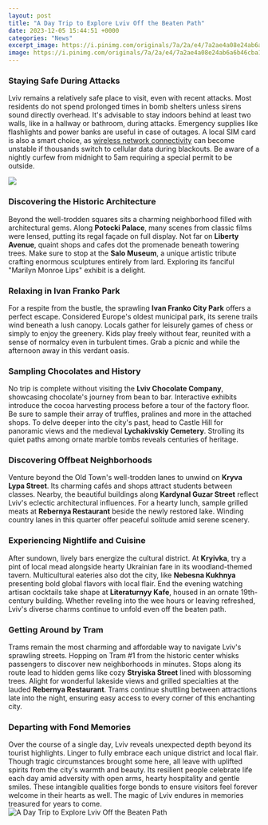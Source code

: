 ```yaml
---
layout: post
title: "A Day Trip to Explore Lviv Off the Beaten Path"
date: 2023-12-05 15:44:51 +0000
categories: "News"
excerpt_image: https://i.pinimg.com/originals/7a/2a/e4/7a2ae4a08e24ab6a6b46cba1f280b7c7.png
image: https://i.pinimg.com/originals/7a/2a/e4/7a2ae4a08e24ab6a6b46cba1f280b7c7.png
---
```


### Staying Safe During Attacks
Lviv remains a relatively safe place to visit, even with recent attacks. Most residents do not spend prolonged times in bomb shelters unless sirens sound directly overhead. It's advisable to stay indoors behind at least two walls, like in a hallway or bathroom, during attacks. Emergency supplies like flashlights and power banks are useful in case of outages. A local SIM card is also a smart choice, as [wireless network connectivity](https://northtimes.github.io/2024-01-05-u6b74-u53f2-u7684-u306a-u753a-u4e26-u307f-u3092-u4fdd-u3064/) can become unstable if thousands switch to cellular data during blackouts. Be aware of a nightly curfew from midnight to 5am requiring a special permit to be outside. 

![](https://i.pinimg.com/originals/78/0c/10/780c10c085ba012ce38a884ca875dfda.jpg)
### Discovering the Historic Architecture
Beyond the well-trodden squares sits a charming neighborhood filled with architectural gems. Along **Potocki Palace**, many scenes from classic films were lensed, putting its regal façade on full display. Not far on **Liberty Avenue**, quaint shops and cafes dot the promenade beneath towering trees. Make sure to stop at the **Salo Museum**, a unique artistic tribute crafting enormous sculptures entirely from lard. Exploring its fanciful "Marilyn Monroe Lips" exhibit is a delight.
### Relaxing in Ivan Franko Park
For a respite from the bustle, the sprawling **Ivan Franko City Park** offers a perfect escape. Considered Europe's oldest municipal park, its serene trails wind beneath a lush canopy. Locals gather for leisurely games of chess or simply to enjoy the greenery. Kids play freely without fear, reunited with a sense of normalcy even in turbulent times. Grab a picnic and while the afternoon away in this verdant oasis.   
### Sampling Chocolates and History
No trip is complete without visiting the **Lviv Chocolate Company**, showcasing chocolate's journey from bean to bar. Interactive exhibits introduce the cocoa harvesting process before a tour of the factory floor. Be sure to sample their array of truffles, pralines and more in the attached shops. To delve deeper into the city's past, head to Castle Hill for panoramic views and the medieval **Lychakivskiy Cemetery**. Strolling its quiet paths among ornate marble tombs reveals centuries of heritage.
### Discovering Offbeat Neighborhoods  
Venture beyond the Old Town's well-trodden lanes to unwind on **Kryva Lypa Street**. Its charming cafés and shops attract students between classes. Nearby, the beautiful buildings along **Kardynal Guzar Street** reflect Lviv's eclectic architectural influences. For a hearty lunch, sample grilled meats at **Rebernya Restaurant** beside the newly restored lake. Winding country lanes in this quarter offer peaceful solitude amid serene scenery.
### Experiencing Nightlife and Cuisine
After sundown, lively bars energize the cultural district. At **Kryivka**, try a pint of local mead alongside hearty Ukrainian fare in its woodland-themed tavern. Multicultural eateries also dot the city, like **Nebesna Kukhnya** presenting bold global flavors with local flair. End the evening watching artisan cocktails take shape at **Literaturnyy Kafe**, housed in an ornate 19th-century building. Whether reveling into the wee hours or leaving refreshed, Lviv's diverse charms continue to unfold even off the beaten path.
### Getting Around by Tram
Trams remain the most charming and affordable way to navigate Lviv's sprawling streets. Hopping on Tram #1 from the historic center whisks passengers to discover new neighborhoods in minutes. Stops along its route lead to hidden gems like cozy **Stryiska Street** lined with blossoming trees. Alight for wonderful lakeside views and grilled specialties at the lauded **Rebernya Restaurant**. Trams continue shuttling between attractions late into the night, ensuring easy access to every corner of this enchanting city.
### Departing with Fond Memories  
Over the course of a single day, Lviv reveals unexpected depth beyond its tourist highlights. Linger to fully embrace each unique district and local flair. Though tragic circumstances brought some here, all leave with uplifted spirits from the city's warmth and beauty. Its resilient people celebrate life each day amid adversity with open arms, hearty hospitality and gentle smiles. These intangible qualities forge bonds to ensure visitors feel forever welcome in their hearts as well. The magic of Lviv endures in memories treasured for years to come.
![A Day Trip to Explore Lviv Off the Beaten Path](https://i.pinimg.com/originals/7a/2a/e4/7a2ae4a08e24ab6a6b46cba1f280b7c7.png)